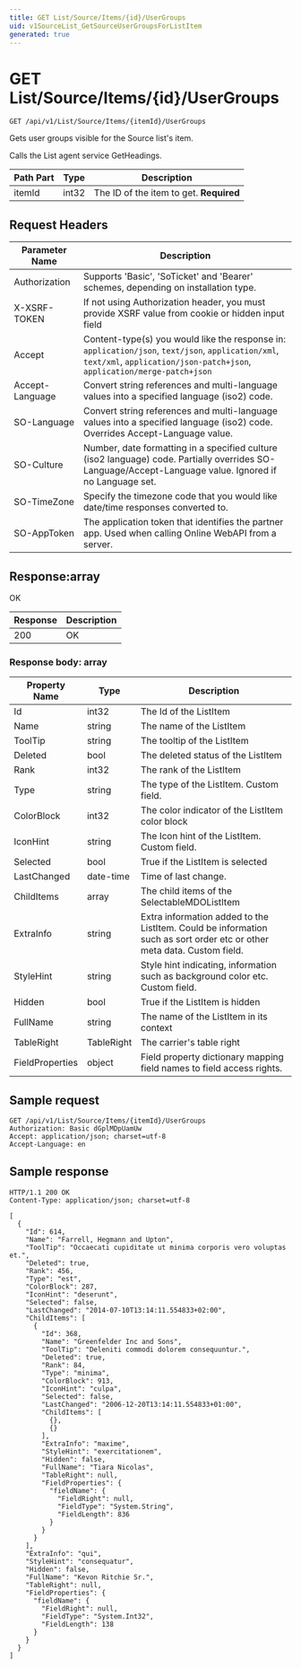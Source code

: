 ```yaml
---
title: GET List/Source/Items/{id}/UserGroups
uid: v1SourceList_GetSourceUserGroupsForListItem
generated: true
---
```


# GET List/Source/Items/{id}/UserGroups

```http
GET /api/v1/List/Source/Items/{itemId}/UserGroups
```

Gets user groups visible for the Source list's item.


Calls the List agent service GetHeadings.





| Path Part | Type | Description |
|-----------|------|-------------|
| itemId | int32 | The ID of the item to get. **Required** |



## Request Headers

| Parameter Name | Description |
|----------------|-------------|
| Authorization  | Supports 'Basic', 'SoTicket' and 'Bearer' schemes, depending on installation type. |
| X-XSRF-TOKEN   | If not using Authorization header, you must provide XSRF value from cookie or hidden input field |
| Accept         | Content-type(s) you would like the response in: `application/json`, `text/json`, `application/xml`, `text/xml`, `application/json-patch+json`, `application/merge-patch+json` |
| Accept-Language | Convert string references and multi-language values into a specified language (iso2) code. |
| SO-Language | Convert string references and multi-language values into a specified language (iso2) code. Overrides Accept-Language value. |
| SO-Culture | Number, date formatting in a specified culture (iso2 language) code. Partially overrides SO-Language/Accept-Language value. Ignored if no Language set. |
| SO-TimeZone | Specify the timezone code that you would like date/time responses converted to. |
| SO-AppToken | The application token that identifies the partner app. Used when calling Online WebAPI from a server. |


## Response:array

OK

| Response | Description |
|----------------|-------------|
| 200 | OK |

### Response body: array

| Property Name | Type |  Description |
|----------------|------|--------------|
| Id | int32 | The Id of the ListItem |
| Name | string | The name of the ListItem |
| ToolTip | string | The tooltip of the ListItem |
| Deleted | bool | The deleted status of the ListItem |
| Rank | int32 | The rank of the ListItem |
| Type | string | The type of the ListItem. Custom field. |
| ColorBlock | int32 | The color indicator of the ListItem color block |
| IconHint | string | The Icon hint of the ListItem. Custom field. |
| Selected | bool | True if the ListItem is selected |
| LastChanged | date-time | Time of last change. |
| ChildItems | array | The child items of the SelectableMDOListItem |
| ExtraInfo | string | Extra information added to the ListItem. Could be information such as sort order etc or other meta data. Custom field. |
| StyleHint | string | Style hint indicating, information such as background color etc. Custom field. |
| Hidden | bool | True if the ListItem is hidden |
| FullName | string | The name of the ListItem in its context |
| TableRight | TableRight | The carrier's table right |
| FieldProperties | object | Field property dictionary mapping field names to field access rights. |

## Sample request

```http!
GET /api/v1/List/Source/Items/{itemId}/UserGroups
Authorization: Basic dGplMDpUamUw
Accept: application/json; charset=utf-8
Accept-Language: en
```

## Sample response

```http_
HTTP/1.1 200 OK
Content-Type: application/json; charset=utf-8

[
  {
    "Id": 614,
    "Name": "Farrell, Hegmann and Upton",
    "ToolTip": "Occaecati cupiditate ut minima corporis vero voluptas et.",
    "Deleted": true,
    "Rank": 456,
    "Type": "est",
    "ColorBlock": 287,
    "IconHint": "deserunt",
    "Selected": false,
    "LastChanged": "2014-07-10T13:14:11.554833+02:00",
    "ChildItems": [
      {
        "Id": 368,
        "Name": "Greenfelder Inc and Sons",
        "ToolTip": "Deleniti commodi dolorem consequuntur.",
        "Deleted": true,
        "Rank": 84,
        "Type": "minima",
        "ColorBlock": 913,
        "IconHint": "culpa",
        "Selected": false,
        "LastChanged": "2006-12-20T13:14:11.554833+01:00",
        "ChildItems": [
          {},
          {}
        ],
        "ExtraInfo": "maxime",
        "StyleHint": "exercitationem",
        "Hidden": false,
        "FullName": "Tiara Nicolas",
        "TableRight": null,
        "FieldProperties": {
          "fieldName": {
            "FieldRight": null,
            "FieldType": "System.String",
            "FieldLength": 836
          }
        }
      }
    ],
    "ExtraInfo": "qui",
    "StyleHint": "consequatur",
    "Hidden": false,
    "FullName": "Kevon Ritchie Sr.",
    "TableRight": null,
    "FieldProperties": {
      "fieldName": {
        "FieldRight": null,
        "FieldType": "System.Int32",
        "FieldLength": 138
      }
    }
  }
]
```